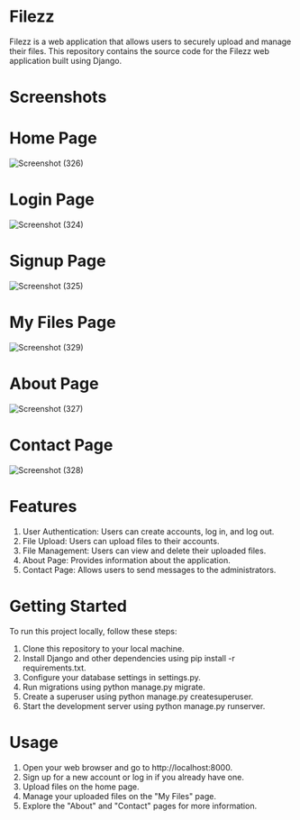 # Filezz
Filezz is a web application that allows users to securely upload and manage their files. This repository contains the source code for the Filezz web application built using Django.

# Screenshots
# Home Page
![Screenshot (326)](https://github.com/Surya9122prakash/Filezz/assets/100427401/713ee10e-dfbf-4b63-adc3-c636ebd59ebb)

# Login Page
![Screenshot (324)](https://github.com/Surya9122prakash/Filezz/assets/100427401/c97f19fc-4676-4153-bab6-14acda500437)

# Signup Page
![Screenshot (325)](https://github.com/Surya9122prakash/Filezz/assets/100427401/39f941b6-7e13-4331-a622-439a86342e5a)

# My Files Page
![Screenshot (329)](https://github.com/Surya9122prakash/Filezz/assets/100427401/a69f9188-0a87-4f58-ac75-8abd73af815c)

# About Page
![Screenshot (327)](https://github.com/Surya9122prakash/Filezz/assets/100427401/096a580d-24d0-47ba-af09-ff38d47b38b1)

# Contact Page
![Screenshot (328)](https://github.com/Surya9122prakash/Filezz/assets/100427401/41935260-8443-4116-a3fb-688ed3da6b43)

# Features
1. User Authentication: Users can create accounts, log in, and log out.
2. File Upload: Users can upload files to their accounts.
3. File Management: Users can view and delete their uploaded files.
4. About Page: Provides information about the application.
5. Contact Page: Allows users to send messages to the administrators.

# Getting Started
To run this project locally, follow these steps:

1. Clone this repository to your local machine.
2. Install Django and other dependencies using pip install -r requirements.txt.
3. Configure your database settings in settings.py.
4. Run migrations using python manage.py migrate.
5. Create a superuser using python manage.py createsuperuser.
6. Start the development server using python manage.py runserver.

# Usage
1. Open your web browser and go to http://localhost:8000.
2. Sign up for a new account or log in if you already have one.
3. Upload files on the home page.
4. Manage your uploaded files on the "My Files" page.
5. Explore the "About" and "Contact" pages for more information.


